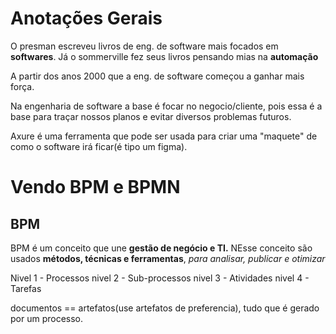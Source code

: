 # Anotações Gerais

O presman escreveu livros de eng. de software mais focados em **softwares**. Já o sommerville fez seus livros pensando mias na **automação**

A partir dos anos 2000 que a eng. de software começou a ganhar mais força.

Na engenharia de software a base é focar no negocio/cliente, pois essa é a base para traçar nossos planos e evitar diversos problemas futuros.

Axure é uma ferramenta que pode ser usada para criar uma "maquete" de como o software irá ficar(é tipo um figma).

# Vendo BPM e BPMN

## BPM

BPM é um conceito que une **gestão de negócio e TI.**
NEsse conceito são usados **métodos, técnicas e ferramentas**, _para analisar, publicar e otimizar_

Nivel 1 - Processos
nivel 2 - Sub-processos
nivel 3 - Atividades
nivel 4 - Tarefas

documentos == artefatos(use artefatos de preferencia), tudo que é gerado por um processo.

